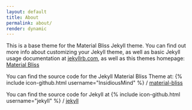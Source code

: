 ```yaml
---
layout: default
title: About
permalink: about/
render: dynamic
---
```


This is a base theme for the Material Bliss Jekyll theme. You can find out more info about customizing your Jekyll theme, as well as basic Jekyll usage documentation at [jekyllrb.com](http://jekyllrb.com/), as well as this themes homepage: [Material Bliss](http://www.github.com/InsidiousMind/material-bliss-jekyll-theme)

You can find the source code for the Jekyll Material Bliss Theme at:
{% include icon-github.html username="InsidiousMind" %} /
[material-bliss](https://github.com/InsidiousMind/material-bliss-jekyll-theme)

You can find the source code for Jekyll at
{% include icon-github.html username="jekyll" %} /
[jekyll](https://github.com/jekyll/jekyll)
